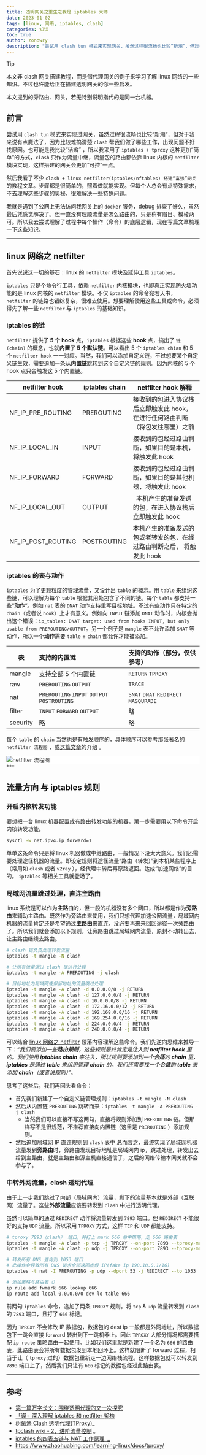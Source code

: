 ```yaml
---
title: 透明网关之重生之我是 iptables 大师
date: 2023-01-02
tags: [linux, 网络, iptables, clash]
categories: 知识
toc: true
author: zonowry
description: "尝试用 clash tun 模式来实现网关，虽然过程很流畅也比较“新潮“，但对于我来说有点魔法了，因为比较难搞清楚 clash 帮我们做了哪些工作，出现问题不好找原因。也可能是我比较“洁癖” ，所以我采用了 `iptables + tproxy` 这种更加“简单“的方式，clash 只作为流量中继，流量的路由都依靠 l`inux 内核` 的 `netfilter` 功能实现，这样搭建的网关会更加“可控”一点。"
---
```


> [!TIP]
> 本文非 clash 网关搭建教程，而是借代理网关的例子来学习了解 linux 网络的一些知识。不过也许能给正在搭建透明网关的你一些启发。
>
> 本文提到的旁路由、网关，若无特别说明指代的是同一台机器。

## 前言

尝试用 `clash tun` 模式来实现过网关，虽然过程很流畅也比较“新潮“，但对于我来说有点魔法了，因为比较难搞清楚 `clash` 帮我们做了哪些工作，出现问题不好找原因。也可能是我比较“洁癖” ，所以我采用了 `iptables + tproxy` 这种更加“简单“的方式，`clash` 只作为流量中继，流量包的路由都依靠 linux 内核的 `netfilter` 模块实现，这样搭建的网关会更加“可控”一点。

然后我看了不少 `clash + linux netfilter(iptables/nftables) 搭建“富强”网关` 的教程文章。步骤都是很简单的，照着做就能实现。但每个人总会有点特殊需求，不去理解这些步骤的奥秘，很难解决一些特殊问题。

我就是遇到了公网上无法访问我网关上的 `docker` 服务，debug 排查了好久，虽然最后凭感觉解决了。但一直没有理顺流量是怎么路由的，只是稍有眉目、模棱两可。所以我去尝试理解了过程中每个操作（命令）的底层逻辑，现在写篇文章梳理一下这些知识。

---

## linux 网络之 netfilter

首先说说这一切的基石：linux 的 `netfilter` 模块及延伸工具 `iptables`。

`iptables` 只是个命令行工具，依赖 `netfilter` 内核模块，也即真正实现防火墙功能的是 linux 内核的 `netfilter` 模块。不仅 `iptables` 的命令宛若天书，`netfilter` 的链路也错综复杂，很难去使用。想要理解使用这些工具或命令，必须得先了解一些 `netfilter` 与 `iptables` 的基础知识。

### iptables 的链

`netfilter` 提供了 **5 个 hook** 点，`iptables` 根据这些 **hook** 点，搞出了 `链 (chain)` 的概念，也就**内置**了 **5 个默认链**。可以看出 5 个 `iptables chian` 和 5 个 `netfilter hook` 一一对应。当然，我们可以添加自定义链，不过想要某个自定义链生效，需要追加一条从**内置链**跳转到这个自定义链的规则。因为内核的 5 个 hook 点只会触发这 5 个内置链。

| netfilter hook     | iptables chain | netfilter hook 解释                                                            |
| ------------------ | -------------- | ------------------------------------------------------------------------------ |
| NF_IP_PRE_ROUTING  | PREROUTING     | 接收到的包进入协议栈后立即触发此 hook，在进行任何路由判断 （将包发往哪里）之前 |
| NF_IP_LOCAL_IN     | INPUT          | 接收到的包经过路由判断，如果目的是本机，将触发此 hook                          |
| NF_IP_FORWARD      | FORWARD        | 接收到的包经过路由判断，如果目的是其他机器，将触发此 hook                      |
| NF_IP_LOCAL_OUT    | OUTPUT         |   本机产生的准备发送的包，在进入协议栈后立即触发此 hook                        |
| NF_IP_POST_ROUTING | POSTROUTING    | 本机产生的准备发送的包或者转发的包，在经过路由判断之后， 将触发此 hook         |

### iptables 的表与动作

`iptables` 为了更颗粒度的管理流量，又设计出 `table` 的概念。用 `table` 来组织这些链，可以理解为每个 `table` 根据其用处包含了不同的链。每个 `table` 都支持一些“**动作**“。例如 `nat` 表的 `DNAT` 动作支持重写目标地址。不过有些动作只在特定的 `chain`（或者说 `hook`）上才有意义。例如向 `INPUT` 链添加 `DNAT` 动作时，内核会抛出这个错误：`ip_tables: DNAT target: used from hooks INPUT, but only usable from PREROUTING/OUTPUT`。另一个例子是 `mangle` 表不允许添加 `SNAT` 等动作，所以一个**动作**需要 `table` + `chain` 都允许才能被添加。

| 表       | 支持的内置链                                | 支持的动作（部分，仅供参考）         |
| -------- | :------------------------------------------ | :----------------------------------- |
| mangle   | 支持全部 5 个内置链                         | `RETURN` `TPROXY`                    |
| raw      | `PREROUTING` `OUTPUT`                       | `TRACE`                              |
| nat      | `PREROUTING` `INPUT` `OUTPUT` `POSTROUTING` | `SNAT` `DNAT` `REDIRECT` `MASQURADE` |
| filter   | `INPUT` `FORWARD` `OUTPUT`                  | 略                                   |
| security | 略                                          | 略                                   |

每个 `table` 的 `chain` 当然也是有触发顺序的，具体顺序可以参考那张著名的 `netfilter 流程图` ，或[这篇文章](https://arthurchiao.art/blog/deep-dive-into-iptables-and-netfilter-arch-zh/)的介绍 。

<div style="background: #fff">
<img src="https://arthurchiao.art/assets/img/deep-dive-into-iptables-netfilter/Netfilter-packet-flow.svg" title="netfilter 流程图"/>
</div>
***

## 流量方向 与 iptables 规则

### 开启内核转发功能

要想把一台 linux 机器配置成有路由转发功能的机器，第一步需要用以下命令开启内核转发功能。

```bash
sysctl -w net.ipv4.ip_forward=1
```

单单这条命令只是将 linux 机器做成中继路由，一般情况下没太大意义。我们还需要处理途径机器的流量。即设定规则将途径流量“路由（转发）”到本机某些程序上（常用如 `clash` 或者 `v2ray` ），经代理中转后再原路返回。达成“加速网络”的目的。 `iptables` 等相关工具就登场了。

### 局域网流量跳过处理，直连主路由

linux 系统是可以作为**主路由**的，但一般的机器没有多个网口，所以都是作为**旁路由**来辅助主路由。既然作为旁路由来使用，我们只想代理加速公网流量，局域网内机器的流量肯定还是希望通过**主路由**来直连，没必要再来来回回途径一次旁路由了。所以我们就会添加以下规则，让旁路由跳过局域网内流量，原封不动转出去，让主路由继续去路由。

```bash
# clash 链负责处理转发流量
iptables -t mangle -N clash

# 让所有流量通过 clash 链进行处理
iptables -t mangle -A PREROUTING -j clash

# 目标地址为局域网或保留地址的流量跳过处理
iptables -t mangle -A clash -d 0.0.0.0/8 -j RETURN
iptables -t mangle -A clash -d 127.0.0.0/8 -j RETURN
iptables -t mangle -A clash -d 10.0.0.0/8 -j RETURN
iptables -t mangle -A clash -d 172.16.0.0/12 -j RETURN
iptables -t mangle -A clash -d 192.168.0.0/16 -j RETURN
iptables -t mangle -A clash -d 169.254.0.0/16 -j RETURN
iptables -t mangle -A clash -d 224.0.0.0/4 -j RETURN
iptables -t mangle -A clash -d 240.0.0.0/4 -j RETURN

```

可以结合 [linux 网络之 netfilter](<#linux\ 网络之\ netfilter>) 段落内容理解这些命令。我们先逆向思维来推导一下：“_我们要添加一些**路由规则**，这些规则最终肯定是注入到 **netfilter hook** 里的。我们使用 **iptables chain** 来注入，所以规则要添加到一个**合适**的 **chain** 里，**iptables** 是通过 **table** 来组织管理 **chain** 的。我们还需要找一个**合适**的 **table** 来添加 **chain**（或者说规则）_”。

思考了这些后，我们再回头看命令：

- 首先我们新建了一个自定义链管理规则：`iptables -t mangle -N clash`
- 然后从内置链 `PREROUTING` 跳转而来：`iptables -t mangle -A PREROUTING -j clash`
  - 当然我们可以直接不写这两句，直接将规则添加到 `PREROUTING` 链。但那样写不是很规范，不推荐直接向内置链（这里是 `PREROUTING` ）添加规则。
- 然后追加局域网 IP 直连规则到 `clash` 表中
  总而言之，最终实现了局域网机器流量发到**旁路由**时，旁路由发现目标地址是局域网内 ip，跳过处理，转发出去给到主路由，就是主路由和源主机直接通信了，之后的网络传输本网关就不会参与了。

### 中转外网流量，clash 透明代理

由于上一步我们跳过了内部（局域网内）流量，剩下的流量基本就是外部（互联网）流量了。这些**外部流量**应该要转发到 `clash` 中进行透明代理。

虽然可以简单的通过 `REDIRECT` 动作将流量转发到 `7893` 端口。但 `REDIRECT` 不能很好的支持 `UDP` 流量。所以采用 `TPROXY` 方式，这样 `TCP` 和 `UDP` 都能支持。

```bash
# tproxy 7893（clash） 端口，并打上 mark 666 命中策略，走 666 路由表
iptables -t mangle -A clash -p tcp -j TPROXY --on-port 7893 --tproxy-mark 666
iptables -t mangle -A clash -p udp -j TPROXY --on-port 7893 --tproxy-mark 666

# 转发所有 DNS 查询到 1053 端口
# 此操作会导致所有 DNS 请求全部返回虚假 IP(fake ip 198.18.0.1/16)
iptables -t nat -I PREROUTING -p udp --dport 53 -j REDIRECT --to 1053

# 添加策略与路由表（）
ip rule add fwmark 666 lookup 666
ip route add local 0.0.0.0/0 dev lo table 666
```

前两句 `iptables` 命令，追加了两条 `TPROXY` 规则。将 `tcp` & `udp` 流量转发到 `clash` 的 `7893` 端口，且打了 `666` 标记。

因为 `TPROXY` 不会修改 IP 数据包，数据包的 dest ip 一般都是外网地址，所以数据包下一跳会直接 forward 转出到下一跳机器上。因此 `TPROXY` 大部分情况都需要搭配 `ip route` 策略路由一起使用。比如我们这里就是新建了一个名为 `666` 的路由表，此路由表会将所有数据包发到本地回环上。这样就阻断了 forward 过程，相当于让（ `tproxy` 过的）数据包重新走一边网络栈流程。这样数据包就可以转发到 `7893` 端口上了，然后我们只让有 `666` 标记的数据包经过此路由表。

---

## 参考

- [第一篇万字长文：围绕透明代理的又一次探究](https://moecm.com/something-about-v2ray-with-tproxy/)
- [「译」深入理解 iptables 和 netfilter 架构](https://arthurchiao.art/blog/deep-dive-into-iptables-and-netfilter-arch-zh/)
- [树莓派 Clash 透明代理(TProxy)\_](https://mritd.com/2022/02/06/clash-tproxy/)
- [tpclash wiki - 2、进阶流量控制](https://github.com/mritd/tpclash/wiki/2%E3%80%81%E8%BF%9B%E9%98%B6%E6%B5%81%E9%87%8F%E6%8E%A7%E5%88%B6) 。
- [iptables 的四表五链与 NAT 工作原理  \_](https://tinychen.com/20200414-iptables-principle-introduction/)
- https://www.zhaohuabing.com/learning-linux/docs/tproxy/
